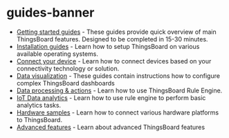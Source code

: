 # guides-banner

* [Getting started guides](https://github.com/caoyingde/thingsboard.github.io/tree/9437083b88083a9b2563248432cbbe460867fbaf/docs/guides/README.md#AnchorIDGettingStartedGuides) - These guides provide quick overview of main ThingsBoard features. Designed to be completed in 15-30 minutes.
* [Installation guides](https://github.com/caoyingde/thingsboard.github.io/tree/9437083b88083a9b2563248432cbbe460867fbaf/docs/guides/README.md#AnchorIDInstallationGuides) - Learn how to setup ThingsBoard on various available operating systems.
* [Connect your device](https://github.com/caoyingde/thingsboard.github.io/tree/9437083b88083a9b2563248432cbbe460867fbaf/docs/guides/README.md#AnchorIDConnectYourDevice) - Learn how to connect devices based on your connectivity technology or solution.
* [Data visualization](https://github.com/caoyingde/thingsboard.github.io/tree/9437083b88083a9b2563248432cbbe460867fbaf/docs/guides/README.md#AnchorIDDataVisualization) - These guides contain instructions how to configure complex ThingsBoard dashboards
* [Data processing & actions](https://github.com/caoyingde/thingsboard.github.io/tree/9437083b88083a9b2563248432cbbe460867fbaf/docs/guides/README.md#AnchorIDDataProcessing) - Learn how to use ThingsBoard Rule Engine.
* [IoT Data analytics](https://github.com/caoyingde/thingsboard.github.io/tree/9437083b88083a9b2563248432cbbe460867fbaf/docs/guides/README.md#AnchorIDDataAnalytics) - Learn how to use rule engine to perform basic analytics tasks.
* [Hardware samples](https://github.com/caoyingde/thingsboard.github.io/tree/9437083b88083a9b2563248432cbbe460867fbaf/docs/guides/README.md#AnchorIDHardwareSamples) - Learn how to connect various hardware platforms to ThingsBoard.
* [Advanced features](https://github.com/caoyingde/thingsboard.github.io/tree/9437083b88083a9b2563248432cbbe460867fbaf/docs/guides/README.md#AnchorIDAdvancedFeatures) - Learn about advanced ThingsBoard features

